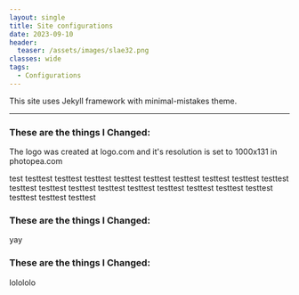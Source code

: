 ```yaml
---
layout: single
title: Site configurations
date: 2023-09-10
header:
  teaser: /assets/images/slae32.png
classes: wide
tags:
  - Configurations
---
```


This site uses Jekyll framework with minimal-mistakes theme.

---

### These are the things I Changed:

The logo was created at logo.com and it's resolution is set to 1000x131 in photopea.com

test testtest testtest testtest testtest testtest testtest testtest testtest testtest testtest testtest testtest testtest testtest testtest testtest testtest testtest testtest testtest testtest

### These are the things I Changed:
yay

### These are the things I Changed:
lolololo